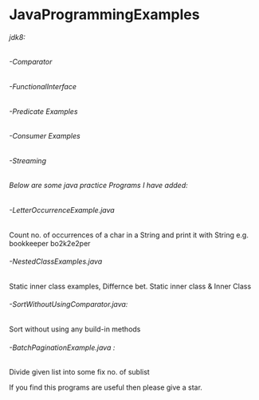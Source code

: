 # JavaProgrammingExamples

###### jdk8:
###### -Comparator

###### -FunctionalInterface

###### -Predicate Examples

###### -Consumer Examples

###### -Streaming


###### Below are some java practice Programs I have added:
###### -LetterOccurrenceExample.java
Count no. of occurrences of a char in a String and print it with String
e.g.
bookkeeper
bo2k2e2per

###### -NestedClassExamples.java
Static inner class examples, Differnce bet. Static inner class & Inner Class

###### -SortWithoutUsingComparator.java:
Sort without using any build-in methods

###### -BatchPaginationExample.java :
Divide given list into some fix no. of sublist

If you find this programs are useful then please give a star.


